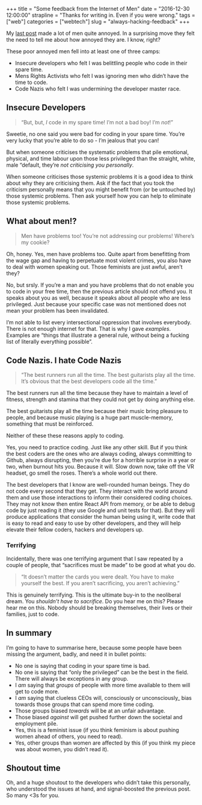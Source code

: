 +++
title = "Some feedback from the Internet of Men"
date = "2016-12-30 12:00:00"
strapline = "Thanks for writing in. Even if you were wrong."
tags = ["web"]
categories = ["webtech"]
slug = "always-hacking-feedback"
+++

My [last post](/blog/an-open-letter-to-that-always-hacking-guy) made a lot of men quite annoyed. In a surprising move they felt the need to tell me about how annoyed they are. I know, right?  

These poor annoyed men fell into at least one of three camps:

- Insecure developers who felt I was belittling people who code in their spare time.
- Mens Rights Activists who felt I was ignoring men who didn’t have the time to code.
- Code Nazis who felt I was undermining the developer master race.

## Insecure Developers
> “But, but, *I* code in my spare time! I’m not a bad boy! I’m *not*!”

Sweetie, no one said you were bad for coding in your spare time. You’re very lucky that you’re able to do so - I’m jealous that you can!

But when someone criticises the systematic problems that pile emotional, physical, and time labour upon those less privileged than the straight, white, male “default, they’re *not criticising you personally*.

When someone criticises those systemic problems it is a good idea to think about why they are criticising them. Ask if the fact that you took the criticism personally means that you might benefit from (or be untouched by) those systemic problems. Then ask yourself how you can help to eliminate those systemic problems.

## What about men!?

> Men have problems too! You’re not addressing our problems! Where’s my cookie?

Oh, honey. Yes, men have problems too. Quite apart from benefitting from the wage gap and having to perpetuate most violent crimes, you also have to deal with women speaking out. Those feminists are just awful, aren’t they?

No, but srsly. If you’re a man and you have problems that do not enable you to code in your free time, then the previous article should not offend you. It speaks about you as well, because it speaks about all people who are less privileged. Just because your specific case was not mentioned does not mean your problem has been invalidated.

I’m not able to list every intersectional oppression that involves everybody. There is not enough internet for that. That is why I gave _examples_. Examples are “things that illustrate a general rule, without being a fucking list of literally everything possible”.

## Code Nazis. I hate Code Nazis

> “The best runners run all the time. The best guitarists play all the time. It’s obvious that the best developers code all the time.”

The best runners run all the time because they have to maintain a level of fitness, strength and stamina that they could not get by doing anything else.

The best guitarists play all the time because their music bring pleasure to people, and because music playing is a huge part muscle-memory, something that must be reinforced.

Neither of these these reasons apply to coding.

Yes, you need to practice coding. Just like any other skill. But if you think the best coders are the ones who are always coding, always committing to Github, always disrupting, then you’re due for a horrible surprise in a year or two, when burnout hits you. Because it will. Slow down now, take off the VR headset, go smell the roses. There’s a whole world out there.

The best developers that I know are well-rounded human beings. They do not code every second that they get. They interact with the world around them and use those interactions to inform their considered coding choices. They may not know then entire React API from memory, or be able to debug code by just reading it (they use Google and unit tests for that). But they will produce applications that consider the human being using it, write code that is easy to read and easy to use by other developers, and they will help elevate their fellow coders, hackers and developers up.

### Terrifying

Incidentally, there was one terrifying argument that I saw repeated by a couple of people, that “sacrifices must be made” to be good at what you do.

> “It doesn’t matter the cards you were dealt. You have to make yourself the best. If you aren’t sacrificing, you aren’t achieving.”

This is genuinely terrifying. This is the ultimate buy-in to the neoliberal dream. You _shouldn’t have to sacrifice_. Do you hear me on this? Please hear me on this. Nobody should be breaking themselves, their lives or their families, just to code.

## In summary

I’m going to have to summarise here, because some people have been missing the argument, badly, and need it in bullet points:

- No one is saying that coding in your spare time is bad.
- No one is saying that “only the privileged” can be the best in the field. There will always be exceptions in any group.
- I _am_ saying that _groups_ of people with more time available to them will get to code more.
- I _am_ saying that clueless CEOs will, consciously or unconsciously_ bias towards those groups that can spend more time coding.
- Those groups biased _towards_ will be at an unfair advantage.
- Those biased _against_ will get pushed further down the societal and employment pile.
- Yes, this is a feminist issue (if you think feminism is about pushing women ahead of others, you need to read).
- Yes, other groups than women are affected by this (if you think my piece was about women, you didn’t read it).

## Shoutout time
Oh, and a huge shoutout to the developers who didn’t take this personally, who understood the issues at hand, and signal-boosted the previous post. So many <3s for you.
